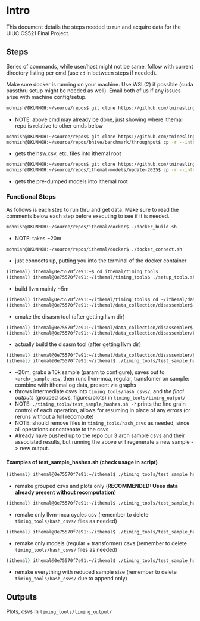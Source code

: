 # Intro

This document details the steps needed to run and acquire data for the UIUC CS521 Final Project.

## Steps

Series of commands, while user/host might not be same, follow with current directory listing per cmd (use `cd` in between steps if needed).

Make sure docker is running on your machine. Use WSL(2) if possible (cuda passthru setup might be needed as well). Email both of us if any issues arise with machine config/setup.

```bash
mohnish@DKUNMOH:~/source/repos$ git clone https://github.com/tninesling/ithemal.git
```

- NOTE: above cmd may already be done, just showing where ithemal repo is relative to other cmds below

```bash
mohnish@DKUNMOH:~/source/repos$ git clone https://github.com/tninesling/bhive.git
mohnish@DKUNMOH:~/source/repos/bhive/benchmark/throughput$ cp -r --interactive . ../../../ithemal
```

- gets the hsw.csv, etc. files into ithemal root

```bash
mohnish@DKUNMOH:~/source/repos$ git clone https://github.com/tninesling/ithemal-models.git
mohnish@DKUNMOH:~/source/repos/ithemal-models/update-2025$ cp -r --interactive . ../../ithemal
```

- gets the pre-dumped models into ithemal root

### Functional Steps

As follows is each step to run thru and get data. Make sure to read the comments below each step before executing to see if it is needed.

```bash
mohnish@DKUNMOH:~/source/repos/ithemal/docker$ ./docker_build.sh
```

- NOTE: takes ~20m

```bash
mohnish@DKUNMOH:~/source/repos/ithemal/docker$ ./docker_connect.sh
```

- just connects up, putting you into the terminal of the docker container

```bash
(ithemal) ithemal@0e75570f7e91:~$ cd ithemal/timing_tools
(ithemal) ithemal@0e75570f7e91:~/ithemal/timing_tools$ ./setup_tools.sh
```

- build llvm mainly ~5m

```bash
(ithemal) ithemal@0e75570f7e91:~/ithemal/timing_tools$ cd ~/ithemal/data_collection/disassembler
(ithemal) ithemal@0e75570f7e91:~/ithemal/data_collection/disassembler$ cmake -S . -B build/ -DLLVM_DIR=../../timing_tools/llvm-build/lib/cmake/llvm
```

- cmake the disasm tool (after getting llvm dir)

```bash
(ithemal) ithemal@0e75570f7e91:~/ithemal/data_collection/disassembler$ cd build
(ithemal) ithemal@0e75570f7e91:~/ithemal/data_collection/disassembler/build$ make
```

- actually build the disasm tool (after getting llvm dir)

```bash
(ithemal) ithemal@0e75570f7e91:~/ithemal/data_collection/disassembler/build$ cd ~/ithemal
(ithemal) ithemal@0e75570f7e91:~/ithemal$ ./timing_tools/test_sample_hashes.sh
```

- ~20m, grabs a 10k sample (param to configure), saves out to `<arch>_sample.csv`, then runs llvm-mca, regular, transfomer on sample: combine with ithemal og data, present via graphs
- throws intermediate csvs into `timing_tools/hash_csvs/`, and _the final outputs_ (grouped csvs, figures/plots) in `timing_tools/timing_output/`
- NOTE: `./timing_tools/test_sample_hashes.sh -?` prints the fine grain control of each operation, allows for resuming in place of any errors (or reruns without a full recompute)
- NOTE: should remove files in `timing_tools/hash_csvs` as needed, since all operations concatenate to the csvs
- Already have pushed up to the repo our 3 arch sample csvs and their associated results, but running the above will regenerate a new sample -> new output.

#### Examples of test_sample_hashes.sh (check usage in script)

```bash
(ithemal) ithemal@0e75570f7e91:~/ithemal$ ./timing_tools/test_sample_hashes.sh -SH
```

- remake grouped csvs and plots only (**RECOMMENDED: Uses data already present without recomputation**)

```bash
(ithemal) ithemal@0e75570f7e91:~/ithemal$ ./timing_tools/test_sample_hashes.sh -SRT
```

- remake only llvm-mca cycles csv (remember to delete `timing_tools/hash_csvs/` files as needed)

```bash
(ithemal) ithemal@0e75570f7e91:~/ithemal$ ./timing_tools/test_sample_hashes.sh -SL
```

- remake only models (regular + transformer) csvs (remember to delete `timing_tools/hash_csvs/` files as needed)

```bash
(ithemal) ithemal@0e75570f7e91:~/ithemal$ ./timing_tools/test_sample_hashes.sh -n 142
```

- remake everything with reduced sample size (remember to delete `timing_tools/hash_csvs/` due to append only)

## Outputs

Plots, csvs in `timing_tools/timing_output/`
